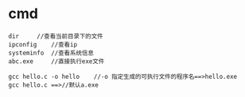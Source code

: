 # cmd

~~~~
dir		//查看当前目录下的文件
ipconfig	//查看ip
systeminfo	//查看系统信息
abc.exe		//直接执行exe文件
~~~~

~~~~
gcc hello.c -o hello	//-o 指定生成的可执行文件的程序名==>hello.exe
gcc hello.c	==>//默认a.exe
~~~~

